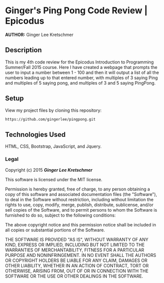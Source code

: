 # Ginger's Ping Pong Code Review | Epicodus

**AUTHOR:** Ginger Lee Kretschmer

## Description

This is my 4th code review for the Epicodus Introduction to Programming Summer/Fall 2015 course. Here I have created a webpage that prompts the user to input a number between 1 - 100 and then it will output a list of all the numbers leading up to that entered number, with multiples of 3 saying Ping and multiples of 5 saying pong, and multiples of 3 and 5 saying PingPong.

## Setup
View my project files by cloning this repository:
```sh
https://github.com/gingerlee/pingpong.git 
```

## Technologies Used

HTML, CSS, Bootstrap, JavaScript, and Jquery.

### Legal


Copyright (c) 2015 **_Ginger Lee Kretschmer_**

This software is licensed under the MIT license.

Permission is hereby granted, free of charge, to any person obtaining a copy
of this software and associated documentation files (the "Software"), to deal
in the Software without restriction, including without limitation the rights
to use, copy, modify, merge, publish, distribute, sublicense, and/or sell
copies of the Software, and to permit persons to whom the Software is
furnished to do so, subject to the following conditions:

The above copyright notice and this permission notice shall be included in
all copies or substantial portions of the Software.

THE SOFTWARE IS PROVIDED "AS IS", WITHOUT WARRANTY OF ANY KIND, EXPRESS OR
IMPLIED, INCLUDING BUT NOT LIMITED TO THE WARRANTIES OF MERCHANTABILITY,
FITNESS FOR A PARTICULAR PURPOSE AND NONINFRINGEMENT. IN NO EVENT SHALL THE
AUTHORS OR COPYRIGHT HOLDERS BE LIABLE FOR ANY CLAIM, DAMAGES OR OTHER
LIABILITY, WHETHER IN AN ACTION OF CONTRACT, TORT OR OTHERWISE, ARISING FROM,
OUT OF OR IN CONNECTION WITH THE SOFTWARE OR THE USE OR OTHER DEALINGS IN
THE SOFTWARE.
